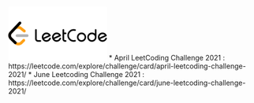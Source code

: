 # <div align="left">
<img src="https://github.com/mohammedismailb18/LeetCode/blob/main/logo.png" width="200" height="auto"/>
  </div> 
* April LeetCoding Challenge 2021 : https://leetcode.com/explore/challenge/card/april-leetcoding-challenge-2021/
* June Leetcoding Challenge 2021 : https://leetcode.com/explore/challenge/card/june-leetcoding-challenge-2021/
